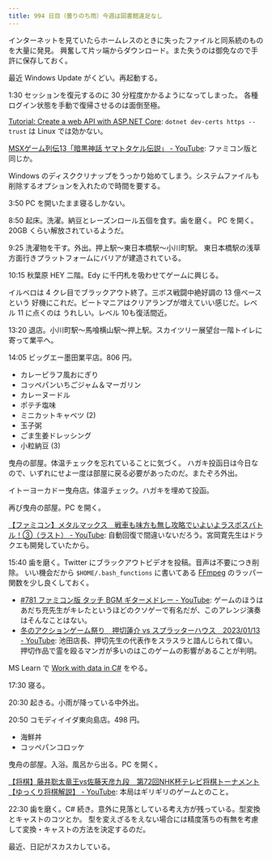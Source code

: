 ```yaml
---
title: 994 日目（曇りのち雨）今週は図書館遠足なし
---
```


インターネットを見ていたらホームレスのときに失ったファイルと同系統のものを大量に発見。
興奮して片ッ端からダウンロード。また失うのは御免なので手許に保存しておく。

最近 Windows Update がくどい。再起動する。

1:30 セッションを復元するのに 30 分程度かかるようになってしまった。
各種ログイン状態を手動で復帰させるのは面倒至極。

[Tutorial: Create a web API with ASP.NET Core](https://learn.microsoft.com/en-us/aspnet/core/tutorials/first-web-api?view=aspnetcore-6.0&tabs=visual-studio-code&source=docs):
`dotnet dev-certs https --trust` は Linux では効かない。

[MSXゲーム列伝13「暗黒神話 ヤマトタケル伝説」 - YouTube](https://www.youtube.com/watch?v=juGovajh9_I):
ファミコン版と同じか。

Windows のディスククリナップをうっかり始めてしまう。システムファイルも削除するオプションを入れたので時間を要する。

3:50 PC を開いたまま寝るしかない。

8:50 起床。洗濯。納豆とレーズンロール五個を食す。歯を磨く。
PC を開く。20GB くらい解放されているようだ。

9:25 洗濯物を干す。外出。押上駅～東日本橋駅～小川町駅。
東日本橋駅の浅草方面行きプラットフォームにバリアが建造されている。

10:15 秋葉原 HEY 二階。Edy に千円札を吸わせてゲームに興じる。
<blockquote class="twitter-tweet"
  data-conversation="none"
  data-media-max-width="480" data-theme="dark" data-align="center">
<a href="https://twitter.com/showa_yojyo/status/1614510891181158401"></a>
</blockquote>

イルベロは 4 クレ目でブラックアウト終了。三ボス戦闘中絶好調の 13 億ペースという
好機にこれだ。ビートマニアはクリアランプが増えていい感じだ。レベル 11 に点くのは
うれしい。レベル 10も復活間近。

13:20 退店。小川町駅～馬喰横山駅～押上駅。スカイツリー展望台一階トイレに寄って業平へ。

14:05 ビッグエー墨田業平店。806 円。

* カレーピラフ風おにぎり
* コッペパンいちごジャム＆マーガリン
* カレーヌードル
* ポテチ塩味
* ミニカットキャベツ (2)
* 玉子粥
* ごま生姜ドレッシング
* 小粒納豆 (3)

曳舟の部屋。体温チェックを忘れていることに気づく。
ハガキ投函日は今日なので、いずれにせよ一度は部屋に戻る必要があったのだ。またぞろ外出。

イトーヨーカドー曳舟店。体温チェック。ハガキを埋めて投函。

再び曳舟の部屋。PC を開く。

[【ファミコン】メタルマックス　戦車も味方も無し攻略でいよいよラスボスバトル！③（ラスト） - YouTube](https://www.youtube.com/watch?v=59iHVQiZyr8):
自動回復で間違いないだろう。宮岡寛先生はドラクエも開発していたから。

15:40 歯を磨く。Twitter にブラックアウトビデオを投稿。音声は不要につき削除。
いい機会だから `$HOME/.bash_functions` に書いてある [FFmpeg] のラッパー関数を少し良くしておく。

* [&#x23;781 ファミコン版 タッチ BGM ギターメドレー - YouTube](https://www.youtube.com/watch?v=zHHOkFkUnB0):
  ゲームのほうはあだち充先生がキレたというほどのクソゲーで有名だが、このアレンジ演奏はそんなことはない。
* [冬のアクションゲーム祭り　押切蓮介 vs スプラッターハウス　2023/01/13 - YouTube](https://www.youtube.com/watch?v=0vBTinEpiqM):
  池田店長、押切先生の代表作をスラスラと諳んじられて偉い。
  押切作品で霊を殴るマンガが多いのはこのゲームの影響があることが判明。

MS Learn で [Work with data in C#](https://learn.microsoft.com/en-us/training/paths/csharp-data/) をやる。

17:30 寝る。

20:30 起きる。小雨が降っている中外出。

20:50 コモディイイダ東向島店。498 円。

* 海鮮丼
* コッペパンコロッケ

曳舟の部屋。入浴。風呂から出る。PC を開く。

[【将棋】藤井聡太竜王vs佐藤天彦九段　第72回NHK杯テレビ将棋トーナメント【ゆっくり将棋解説】 - YouTube](https://www.youtube.com/watch?v=EAR2hWuEJy4):
本局はギリギリのゲームとのこと。

22:30 歯を磨く。C# 続き。意外に見落としている考え方が残っている。型変換とキャストのコツとか。
型を変えざるをえない場合には精度落ちの有無を考慮して変換・キャストの方法を決定するのだ。

最近、日記がスカスカしている。

[FFmpeg]: <https://ffmpeg.org/ffmpeg.html>

